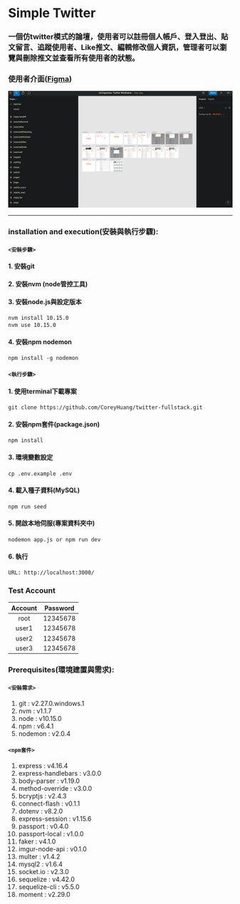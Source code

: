 # Simple Twitter
### 一個仿twitter模式的論壇，使用者可以註冊個人帳戶、登入登出、貼文留言、追蹤使用者、Like推文、編輯修改個人資訊，管理者可以瀏覽與刪除推文並查看所有使用者的狀態。

### 使用者介面([Figma](https://www.figma.com/file/WfushzZVXyVwQK0SafjTmB/ACCapstone%3A-Twitter-Wireframe?node-id=0%3A1))

![image](https://github.com/CoreyHuang/twitter-fullstack/blob/master/twitter-wireframe.png)

---

### installation and execution(安裝與執行步驟):
#### `<安裝步驟>`
#### 1. 安裝git
#### 2. 安裝nvm (node管控工具)
#### 3. 安裝node.js與設定版本
```
nvm install 10.15.0
nvm use 10.15.0
```
#### 4. 安裝npm nodemon
```
npm install -g nodemon
```

#### `<執行步驟>`
#### 1. 使用terminal下載專案
```
git clone https://github.com/CoreyHuang/twitter-fullstack.git
```
#### 2. 安裝npm套件(package.json)
```
npm install
```
#### 3. 環境變數設定
```
cp .env.example .env
```
#### 4. 載入種子資料(MySQL)
```
npm run seed
```
#### 5. 開啟本地伺服(專案資料夾中)
```
nodemon app.js or npm run dev
```
#### 6. 執行
```
URL: http://localhost:3000/
```

### Test Account
|Account|Password|
|:-----:|:------:|
|root|12345678|
|user1|12345678|
|user2|12345678|
|user3|12345678|


### Prerequisites(環境建置與需求):
#### `<安裝需求>`
 1. git : v2.27.0.windows.1
 2. nvm : v1.1.7
 3. node : v10.15.0
 4. npm : v6.4.1
 5. nodemon : v2.0.4
#### `<npm套件>`
 1. express : v4.16.4
 2. express-handlebars : v3.0.0
 3. body-parser : v1.19.0
 4. method-override : v3.0.0
 5. bcryptjs : v2.4.3
 6. connect-flash : v0.1.1
 7. dotenv : v8.2.0
 8. express-session : v1.15.6
 9. passport : v0.4.0
 10. passport-local : v1.0.0
 11. faker : v4.1.0
 12. imgur-node-api : v0.1.0
 13. multer : v1.4.2
 14. mysql2 : v1.6.4
 15. socket.io : v2.3.0
 16. sequelize : v4.42.0
 17. sequelize-cli : v5.5.0
 18. moment : v2.29.0